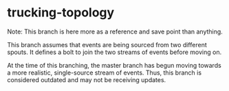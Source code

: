 # trucking-topology

Note: This branch is here more as a reference and save point than anything.

This branch assumes that events are being sourced from two different spouts.  It defines a bolt to join the two streams of events before moving on.

At the time of this branching, the master branch has begun moving towards a more realistic, single-source stream of events.  Thus, this branch is considered outdated and may not be receiving updates.

